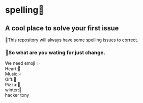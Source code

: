 # spelling💎
## A cool place to solve your first issue 
🎁This repository will always have some spelling issues to correct. 
### 🍕So what are you wating for just change.

We need emoji ✨\
Heart:💖\
Music:🎶\
Gift:🎁\
Pizza:🍕\
winter:🥶 \
hacker
tony


